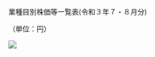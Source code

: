 業種目別株価等一覧表(令和３年７・８月分)

（単位：円）

![](https://www.nta.go.jp/tmp/d186594a-6507-4ef1-9130-3ffebc431823/images/ea73e8d87c01c689fe864479123d1479f217cb8b5044e5b716eabe8e9ed9e0bc.jpg)